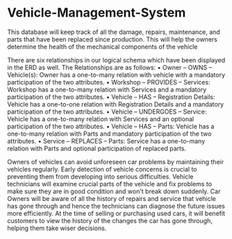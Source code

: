 # Vehicle-Management-System
This database will keep track of all the damage, repairs, maintenance, and parts that have been replaced since production. This will help the owners determine the health of the mechanical components of the vehicle


There are six relationships in our logical schema which have been displayed in the ERD as well. The Relationships are as follows: 
•	Owner – OWNS – Vehicle(s): Owner has a one-to-many relation with vehicle with a mandatory participation of the two attributes. 
•	Workshop – PROVIDES – Services: Workshop has a one-to-many relation with Services and a mandatory participation of the two attributes. 
•	Vehicle – HAS – Registration Details: Vehicle has a one-to-one relation with Registration Details and a mandatory participation of the two attributes. 
•	Vehicle – UNDERGOES – Service: Vehicle has a one-to-many relation with Services and an optional participation of the two attributes. 
•	Vehicle – HAS – Parts: Vehicle has a one-to-many relation with Parts and mandatory participation of the two attributes.
•	Service – REPLACES – Parts: Service has a one-to-many relation with Parts and optional participation of replaced parts.


Owners of vehicles can avoid unforeseen car problems by maintaining their vehicles regularly. Early detection of vehicle concerns is crucial to preventing them from developing into serious difficulties. Vehicle technicians will examine crucial parts of the vehicle and fix problems to make sure they are in good condition and won't break down suddenly. Car Owners will be aware of all the history of repairs and service that vehicle has gone through and hence the technicians can diagnose the future issues more efficiently. At the time of selling or purchasing used cars, it will benefit customers to view the history of the changes the car has gone through, helping them take wiser decisions.
